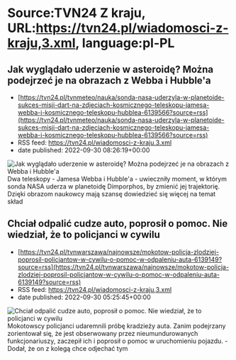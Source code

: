 # Source:TVN24 Z kraju, URL:https://tvn24.pl/wiadomosci-z-kraju,3.xml, language:pl-PL

## Jak wyglądało uderzenie w asteroidę? Można podejrzeć je na obrazach z Webba i Hubble'a
 - [https://tvn24.pl/tvnmeteo/nauka/sonda-nasa-uderzyla-w-planetoide-sukces-misji-dart-na-zdjeciach-kosmicznego-teleskopu-jamesa-webba-i-kosmicznego-teleskopu-hubblea-6139566?source=rss](https://tvn24.pl/tvnmeteo/nauka/sonda-nasa-uderzyla-w-planetoide-sukces-misji-dart-na-zdjeciach-kosmicznego-teleskopu-jamesa-webba-i-kosmicznego-teleskopu-hubblea-6139566?source=rss)
 - RSS feed: https://tvn24.pl/wiadomosci-z-kraju,3.xml
 - date published: 2022-09-30 08:26:19+00:00

<img alt="Jak wyglądało uderzenie w asteroidę? Można podejrzeć je na obrazach z Webba i Hubble'a " src="https://tvn24.pl/tvnmeteo/najnowsze/cdn-zdjecie-bq2jox-uderzenie-w-planetoide-dimorphos-sfotografowane-przez-kosmiczny-teleskop-jamesa-webba-6139604/alternates/LANDSCAPE_1280" />
    Dwa teleskopy - Jamesa Webba i Hubble'a - uwieczniły moment, w którym sonda NASA uderza w planetoidę Dimporphos, by zmienić jej trajektorię. Dzięki obrazom naukowcy mają szansę dowiedzieć się więcej na temat skład

## Chciał odpalić cudze auto, poprosił o pomoc. Nie wiedział, że to policjanci w cywilu
 - [https://tvn24.pl/tvnwarszawa/najnowsze/mokotow-policja-zlodziej-poprosil-policjantow-w-cywilu-o-pomoc-w-odpaleniu-auta-6139149?source=rss](https://tvn24.pl/tvnwarszawa/najnowsze/mokotow-policja-zlodziej-poprosil-policjantow-w-cywilu-o-pomoc-w-odpaleniu-auta-6139149?source=rss)
 - RSS feed: https://tvn24.pl/wiadomosci-z-kraju,3.xml
 - date published: 2022-09-30 05:25:45+00:00

<img alt="Chciał odpalić cudze auto, poprosił o pomoc. Nie wiedział, że to policjanci w cywilu" src="https://tvn24.pl/tvnwarszawa/najnowsze/cdn-zdjecie-wjr08z-mezczyzna-uslyszal-zarzut-usilowania-kradziezy-auta-6139198/alternates/LANDSCAPE_1280" />
    Mokotowscy policjanci udaremnili próbę kradzieży auta. Zanim podejrzany zorientował się, że jest obserwowany przez nieumundurowanych funkcjonariuszy, zaczepił ich i poprosił o pomoc w uruchomieniu pojazdu. - Dodał, że on z kolegą chce odjechać tym


